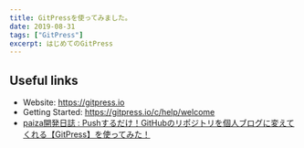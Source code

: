 ```yaml
---
title: GitPressを使ってみました。
date: 2019-08-31
tags: ["GitPress"]
excerpt: はじめてのGitPress
---
```


## Useful links

- Website: https://gitpress.io
- Getting Started: https://gitpress.io/c/help/welcome
- [paiza開発日誌 : Pushするだけ！GitHubのリポジトリを個人ブログに変えてくれる【GitPress】を使ってみた！](https://paiza.hatenablog.com/entry/2019/06/19/Push%E3%81%99%E3%82%8B%E3%81%A0%E3%81%91%EF%BC%81GitHub%E3%81%AE%E3%83%AA%E3%83%9D%E3%82%B8%E3%83%88%E3%83%AA%E3%82%92%E5%80%8B%E4%BA%BA%E3%83%96%E3%83%AD%E3%82%B0%E3%81%AB%E5%A4%89%E3%81%88%E3%81%A6)


